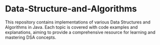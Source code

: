 # Data-Structure-and-Algorithms
This repository contains implementations of various Data Structures and Algorithms in Java. Each topic is covered with code examples and explanations, aiming to provide a comprehensive resource for learning and mastering DSA concepts.
